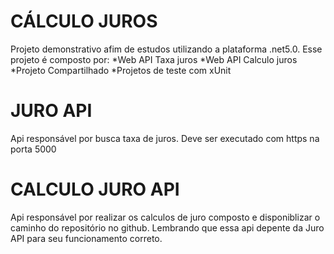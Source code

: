 # CÁLCULO JUROS

Projeto demonstrativo afim de estudos utilizando a plataforma .net5.0. Esse projeto é composto por:
 *Web API Taxa juros
 *Web API Calculo juros
 *Projeto Compartilhado
 *Projetos de teste com xUnit

# JURO API
Api responsável por busca taxa de juros. Deve ser executado com https na porta 5000

# CALCULO JURO API
Api responsável por realizar os calculos de juro composto e disponiblizar o caminho do repositório no github. 
Lembrando que essa api depente da Juro API para seu funcionamento correto.




